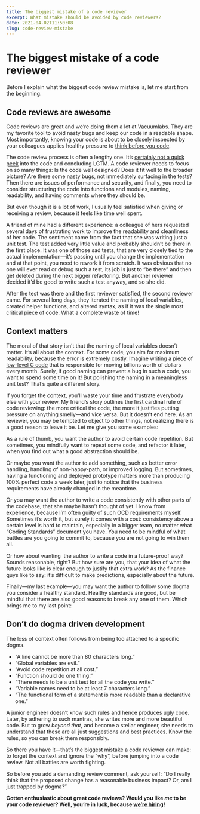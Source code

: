 ```yaml
---
title: The biggest mistake of a code reviewer
excerpt: What mistake should be avoided by code reviewers?
date: 2021-04-02T11:50:08
slug: code-review-mistake
---
```


# The biggest mistake of a code reviewer

Before I explain what the biggest code review mistake is, let me start from the beginning.

## **Code reviews are awesome**

Code reviews are great and we’re doing them a lot at Vacuumlabs. They are my favorite tool to avoid nasty bugs and keep our code in a readable shape. Most importantly, knowing your code is about to be closely inspected by your colleagues applies healthy pressure to [think before you code](https://www.youtube.com/watch?v=f84n5oFoZBc).

The code review process is often a lengthy one. It’s [certainly not a quick peek](https://medium.com/palantir/code-review-best-practices-19e02780015f) into the code and concluding LGTM. A code reviewer needs to focus on so many things: Is the code well designed? Does it fit well to the broader picture? Are there some nasty bugs, not immediately surfacing in the tests? Then there are issues of performance and security, and finally, you need to consider structuring the code into functions and modules, naming, readability, and having comments where they should be.

But even though it is a lot of work, I usually feel satisfied when giving or receiving a review, because it feels like time well spent.

A friend of mine had a different experience: a colleague of hers requested several days of frustrating work to improve the readability and cleanliness of her code. The sentiment came from the fact that she was writing just a unit test. The test added very little value and probably shouldn’t be there in the first place. It was one of those sad tests, that are very closely tied to the actual implementation—it’s passing until you change the implementation and at that point, you need to rework it from scratch. It was obvious that no one will ever read or debug such a test, its job is just to “be there” and then get deleted during the next bigger refactoring. But another reviewer decided it’d be good to write such a test anyway, and so she did.&nbsp;

After the test was there and the first reviewer satisfied, the second reviewer came. For several long days, they iterated the naming of local variables, created helper functions, and altered syntax, as if it was the single most critical piece of code. What a complete waste of time!&nbsp;

## **Context matters**

The moral of that story isn’t that the naming of local variables doesn’t matter. It’s all about the context. For some code, you aim for maximum readability, because the error is extremely costly. Imagine writing a piece of [low-level C code](https://github.com/LedgerHQ/app-cardano) that is responsible for moving billions worth of dollars every month. Surely, if good naming can prevent a bug in such a code, you want to spend some time on it! But polishing the naming in a meaningless unit test? That’s quite a different story.

If you forget the context, you’ll waste your time and frustrate everybody else with your review. My friend’s story outlines the first cardinal rule of code reviewing: the more critical the code, the more it justifies putting pressure on anything smelly—and vice versa. But it doesn’t end here. As an reviewer, you may be tempted to object to other things, not realizing there is a good reason to leave it be. Let me give you some examples:

As a rule of thumb, you want the author to avoid certain code repetition. But sometimes, you mindfully want to repeat some code, and refactor it later, when you find out what a good abstraction should be.

Or maybe you want the author to add something, such as better error handling, handling of non-happy-path, or improved logging. But sometimes, having a functioning and deployed prototype matters more than producing 100% perfect code a week later, just to notice that the business requirements have already changed in the meantime.

Or you may want the author to write a code consistently with other parts of the codebase, that she maybe hasn’t thought of yet. I know from experience, because I’m often guilty of such OCD requirements myself. Sometimes it’s worth it, but surely it comes with a cost: consistency above a certain level is hard to maintain, especially in a bigger team, no matter what “Coding Standards” document you have. You need to be mindful of what battles are you going to commit to, because you are not going to win them all.&nbsp;

Or how about wanting&nbsp; the author to write a code in a future-proof way? Sounds reasonable, right? But how sure are you, that your idea of what the future looks like is clear enough to justify that extra work? As the finance guys like to say: it’s difficult to make predictions, especially about the future.

Finally—my last example—you may want the author to follow some dogma you consider a healthy standard. Healthy standards are good, but be mindful that there are also good reasons to break any one of them. Which brings me to my last point:

## **Don’t do dogma driven development**

The loss of context often follows from being too attached to a specific dogma.

- “A line cannot be more than 80 characters long.” 
- “Global variables are evil.” 
- “Avoid code repetition at all cost.” 
- “Function should do one thing.” 
- “There needs to be a unit test for all the code you write.” 
- “Variable names need to be at least 7 characters long.” 
- “The functional form of a statement is more readable than a declarative one.”

A junior engineer doesn’t know such rules and hence produces ugly code. Later, by adhering to such mantras, she writes more and more beautiful code. But to grow _beyond that,_ and become a stellar engineer, she needs to understand that these are all just suggestions and best practices. Know the rules, so you can break them responsibly.

So there you have it—that’s the biggest mistake a code reviewer can make: to forget the context and ignore the “why”, before jumping into a code review. Not all battles are worth fighting.

So before you add a demanding review comment, ask yourself: “Do I really think that the proposed change has a reasonable business impact? Or, am I just trapped by dogma?”&nbsp;

**Gotten enthusiastic about great code reviews? Would you like _me_ to be your code reviewer? Well, you’re in luck, because [we’re hiring](https://vacuumlabs.com/jobs)!**

